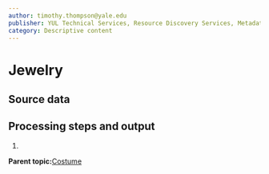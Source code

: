 ```yaml
---
author: timothy.thompson@yale.edu
publisher: YUL Technical Services, Resource Discovery Services, Metadata Services Unit
category: Descriptive content
---
```


# Jewelry

## Source data

## Processing steps and output

1.  
**Parent topic:**[Costume](../../concepts/supertypes/costume.md)


